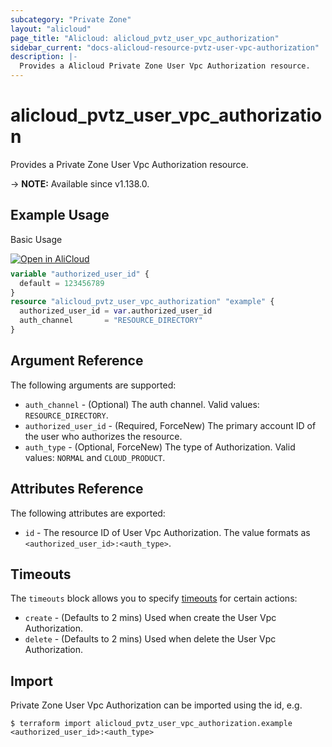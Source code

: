 ```yaml
---
subcategory: "Private Zone"
layout: "alicloud"
page_title: "Alicloud: alicloud_pvtz_user_vpc_authorization"
sidebar_current: "docs-alicloud-resource-pvtz-user-vpc-authorization"
description: |-
  Provides a Alicloud Private Zone User Vpc Authorization resource.
---
```


# alicloud_pvtz_user_vpc_authorization

Provides a Private Zone User Vpc Authorization resource.

-> **NOTE:** Available since v1.138.0.

## Example Usage

Basic Usage

<div style="display: block;margin-bottom: 40px;"><div class="oics-button" style="float: right;position: absolute;margin-bottom: 10px;">
  <a href="https://api.aliyun.com/api-tools/terraform?resource=alicloud_pvtz_user_vpc_authorization&exampleId=6944948e-7ede-d082-3de8-c2510d1e784483cb5417&activeTab=example&spm=docs.r.pvtz_user_vpc_authorization.0.6944948e7e&intl_lang=EN_US" target="_blank">
    <img alt="Open in AliCloud" src="https://img.alicdn.com/imgextra/i1/O1CN01hjjqXv1uYUlY56FyX_!!6000000006049-55-tps-254-36.svg" style="max-height: 44px; max-width: 100%;">
  </a>
</div></div>

```terraform
variable "authorized_user_id" {
  default = 123456789
}
resource "alicloud_pvtz_user_vpc_authorization" "example" {
  authorized_user_id = var.authorized_user_id
  auth_channel       = "RESOURCE_DIRECTORY"
}
```

## Argument Reference

The following arguments are supported:

* `auth_channel` - (Optional) The auth channel. Valid values: `RESOURCE_DIRECTORY`.
* `authorized_user_id` - (Required, ForceNew) The primary account ID of the user who authorizes the resource.
* `auth_type` - (Optional, ForceNew) The type of Authorization. Valid values: `NORMAL` and `CLOUD_PRODUCT`.

## Attributes Reference

The following attributes are exported:

* `id` - The resource ID of User Vpc Authorization. The value formats as `<authorized_user_id>:<auth_type>`.

## Timeouts

The `timeouts` block allows you to specify [timeouts](https://www.terraform.io/docs/configuration-0-11/resources.html#timeouts) for certain actions:

* `create` - (Defaults to 2 mins) Used when create the User Vpc Authorization.
* `delete` - (Defaults to 2 mins) Used when delete the User Vpc Authorization.

## Import

Private Zone User Vpc Authorization can be imported using the id, e.g.

```shell
$ terraform import alicloud_pvtz_user_vpc_authorization.example <authorized_user_id>:<auth_type>
```
